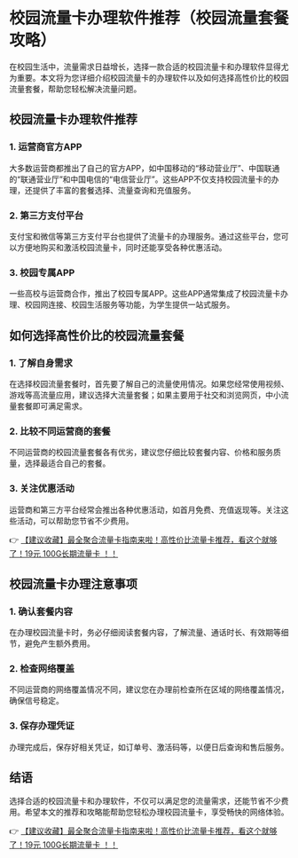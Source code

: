 # 校园流量卡办理软件推荐（校园流量套餐攻略）

在校园生活中，流量需求日益增长，选择一款合适的校园流量卡和办理软件显得尤为重要。本文将为您详细介绍校园流量卡的办理软件以及如何选择高性价比的校园流量套餐，帮助您轻松解决流量问题。

## 校园流量卡办理软件推荐

### 1. **运营商官方APP**
大多数运营商都推出了自己的官方APP，如中国移动的“移动营业厅”、中国联通的“联通营业厅”和中国电信的“电信营业厅”。这些APP不仅支持校园流量卡的办理，还提供了丰富的套餐选择、流量查询和充值服务。

### 2. **第三方支付平台**
支付宝和微信等第三方支付平台也提供了流量卡的办理服务。通过这些平台，您可以方便地购买和激活校园流量卡，同时还能享受各种优惠活动。

### 3. **校园专属APP**
一些高校与运营商合作，推出了校园专属APP。这些APP通常集成了校园流量卡办理、校园网连接、校园生活服务等功能，为学生提供一站式服务。

## 如何选择高性价比的校园流量套餐

### 1. **了解自身需求**
在选择校园流量套餐时，首先要了解自己的流量使用情况。如果您经常使用视频、游戏等高流量应用，建议选择大流量套餐；如果主要用于社交和浏览网页，中小流量套餐即可满足需求。

### 2. **比较不同运营商的套餐**
不同运营商的校园流量套餐各有优劣，建议您仔细比较套餐内容、价格和服务质量，选择最适合自己的套餐。

### 3. **关注优惠活动**
运营商和第三方平台经常会推出各种优惠活动，如首月免费、充值返现等。关注这些活动，可以帮助您节省不少费用。

👉 [【建议收藏】最全聚合流量卡指南来啦！高性价比流量卡推荐，看这个就够了！19元 100G长期流量卡 ！！](https://bit.ly/Liuliangka)

## 校园流量卡办理注意事项

### 1. **确认套餐内容**
在办理校园流量卡时，务必仔细阅读套餐内容，了解流量、通话时长、有效期等细节，避免产生额外费用。

### 2. **检查网络覆盖**
不同运营商的网络覆盖情况不同，建议您在办理前检查所在区域的网络覆盖情况，确保信号稳定。

### 3. **保存办理凭证**
办理完成后，保存好相关凭证，如订单号、激活码等，以便日后查询和售后服务。

## 结语

选择合适的校园流量卡和办理软件，不仅可以满足您的流量需求，还能节省不少费用。希望本文的推荐和攻略能帮助您轻松办理校园流量卡，享受畅快的网络体验。

👉 [【建议收藏】最全聚合流量卡指南来啦！高性价比流量卡推荐，看这个就够了！19元 100G长期流量卡 ！！](https://bit.ly/Liuliangka)